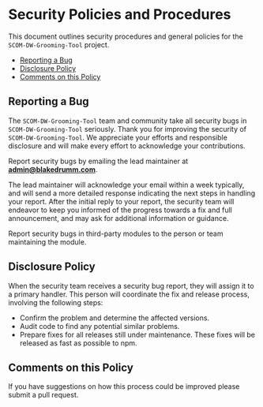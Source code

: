 # Security Policies and Procedures

This document outlines security procedures and general policies for the `SCOM-DW-Grooming-Tool`
project.

  * [Reporting a Bug](#reporting-a-bug)
  * [Disclosure Policy](#disclosure-policy)
  * [Comments on this Policy](#comments-on-this-policy)

## Reporting a Bug

The `SCOM-DW-Grooming-Tool` team and community take all security bugs in `SCOM-DW-Grooming-Tool` seriously.
Thank you for improving the security of `SCOM-DW-Grooming-Tool`. We appreciate your efforts and
responsible disclosure and will make every effort to acknowledge your
contributions.

Report security bugs by emailing the lead maintainer at **admin@blakedrumm.com**.

The lead maintainer will acknowledge your email within a week typically, and will send a
more detailed response indicating the next steps in handling
your report. After the initial reply to your report, the security team will
endeavor to keep you informed of the progress towards a fix and full
announcement, and may ask for additional information or guidance.

Report security bugs in third-party modules to the person or team maintaining
the module.

## Disclosure Policy

When the security team receives a security bug report, they will assign it to a
primary handler. This person will coordinate the fix and release process,
involving the following steps:

  * Confirm the problem and determine the affected versions.
  * Audit code to find any potential similar problems.
  * Prepare fixes for all releases still under maintenance. These fixes will be
    released as fast as possible to npm.

## Comments on this Policy

If you have suggestions on how this process could be improved please submit a
pull request.
